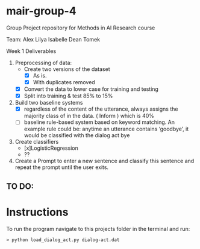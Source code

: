 # mair-group-4
Group Project repository for Methods in AI Research course

Team:
Alex
Lilya
Isabelle
Dean
Tomek 


Week 1 Deliverables

1. Preprocessing of data:
    - Create two versions of the dataset
        - [x] As is.
        - [x] With duplicates removed
    - [x] Convert the data to lower case for training and testing
    - [x] Split into training & test 85% to 15%
2. Build two baseline systems
    - [x] regardless of the content of the utterance, always assigns the majority class of in the data. ( Inform ) which is 40% 
    - [ ] baseline rule-based system based on keyword matching. An example rule could be: anytime an utterance contains ‘goodbye’, it would be classified with the dialog act bye
3. Create classifiers 
    - [x]LogisticRegression
    - ??
4. Create a Prompt to enter a new sentence and classify this sentence and repeat the prompt until the user exits.
    
## TO DO:



# Instructions 
To run the program navigate to this projects folder in the terminal and run:
```
> python load_dialog_act.py dialog-act.dat
```